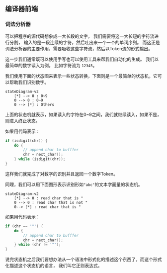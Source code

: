 ## 编译器前端
### 词法分析器
可以把程序的源代码想象成一大长段的文字， 我们需要将这一大长短的字符流进行分割，
输入的是一段连续的字符，然后吐出来一个一个的单词序列。
而这正是词法分析器的主要作用，需要吸收这些字符流，然后以Token流的形式输出。

这一步我们通常既可以使用手写也可以使用工具来帮我们自动化的生成。
我们以最简单的数字读入为例。 比如字符流为 `12345`。

我们使用下面的状态图来表示一些状态转换，下面则是一个最简单的状态机，它可以帮助我们识别数字。

```mermaid
stateDiagram-v2
    [*] --> 0 : 0~9
    0 --> 0 : 0~9
    0 --> [*] : Others
```

上面的状态机就表示，如果读入的字符在0~9之间，我们就继续读入，如果不是，则进入终止状态。

如果用代码表示：
```c++
if (isdigit(chr)) {
    do {
        // append char to bufffer
        chr = next_char();
    } while (isdigit(chr));
}
```

这样我们就完成了对数字的识别并且返回一个数字Token。

同理，我们可以用下面图形表示识别形如`"abc"`的文本字面量的状态机。

```mermaid
stateDiagram-v2
    [*] --> 0 : read char that is "
    0 --> 0 : read char that is not "
    0--> [*] : read char that is "
```

如果用代码表示：
```c++
if (chr == '"') {
    do {
        // append char to bufffer
        chr = next_char();
    } while (chr != '"');
}
```

说完状态机之后我们要想办法从一个语法中形式化的描述这个东西了，而这个形式化描述这个状态机的语言，
我们叫它正则表达式。

